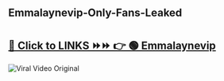 
 ## Emmalaynevip-Only-Fans-Leaked

# <h2><a href="https://clipsfans.com/Emmalaynevip&ref=git">🔗 Click to LINKS ⏩⏩ 👉 🟢 Emmalaynevip </a></h2>

<a href="https://clipsfans.com/Emmalaynevip&ref=git" rel="nofollow" data-target="animated-image.originalLink"><img src="https://i.ibb.co.com/xMMVF88/686577567.gif" alt="Viral Video Original" style="max-width: 100%; display: inline-block;" data-target="animated-image.originalImage"></a>
